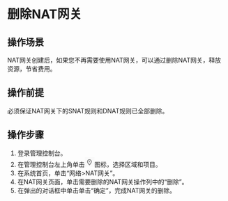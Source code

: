 # 删除NAT网关<a name="zh-cn_topic_0086739749"></a>

## 操作场景<a name="section58826712111213"></a>

NAT网关创建后，如果您不再需要使用NAT网关，可以通过删除NAT网关，释放资源，节省费用。

## 操作前提<a name="section28661332184947"></a>

必须保证NAT网关下的SNAT规则和DNAT规则已全部删除。

## 操作步骤<a name="section47235581185013"></a>

1.  登录管理控制台。
2.  在管理控制台左上角单击![](figures/icon_location.png)图标，选择区域和项目。
3.  在系统首页，单击“网络\>NAT网关”。
4.  在NAT网关页面，单击需要删除的NAT网关操作列中的“删除”。
5.  在弹出的对话框中单击单击“确定”，完成NAT网关的删除。

